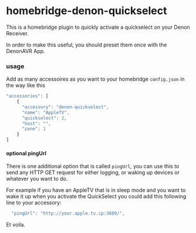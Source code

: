 # homebridge-denon-quickselect

This is a homebridge plugin to quickly activate a quickselect on your Denon Receiver.

In order to make this useful, you should preset them once with the DenonAVR App.

### usage

Add as many accessoires as you want to your homebridge ``config.json`` in the way like this

```js
"accessories": [
    {
      "accessory": "denon-quickselect",
      "name": "AppleTV",
      "quickselect": 2,
      "host": "",
      "zone": 1
    }
]
```` 

#### optional pingUrl

There is one additional option that is called ``pingUrl``, you can use this to send any HTTP GET request for either logging, or waking up devices or whatever you want to do.

For example if you have an AppleTV that is in sleep mode and you want to wake it up when you activate the QuickSelect you could add this following line to your accessory: 

```js
  "pingUrl": "http://your.apple.tv.ip:3689/",
````

Et voila.
